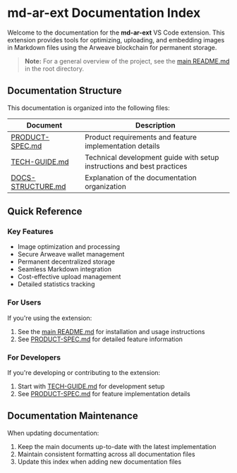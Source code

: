 # md-ar-ext Documentation Index

Welcome to the documentation for the **md-ar-ext** VS Code extension. This extension provides tools for optimizing, uploading, and embedding images in Markdown files using the Arweave blockchain for permanent storage.

> **Note:** For a general overview of the project, see the [main README.md](../README.md) in the root directory.

## Documentation Structure

This documentation is organized into the following files:

| Document | Description |
|----------|-------------|
| [PRODUCT-SPEC.md](./PRODUCT-SPEC.md) | Product requirements and feature implementation details |
| [TECH-GUIDE.md](./TECH-GUIDE.md) | Technical development guide with setup instructions and best practices |
| [DOCS-STRUCTURE.md](./DOCS-STRUCTURE.md) | Explanation of the documentation organization |

## Quick Reference

### Key Features

- Image optimization and processing
- Secure Arweave wallet management
- Permanent decentralized storage
- Seamless Markdown integration
- Cost-effective upload management
- Detailed statistics tracking

### For Users

If you're using the extension:

1. See the [main README.md](../README.md) for installation and usage instructions
2. See [PRODUCT-SPEC.md](./PRODUCT-SPEC.md) for detailed feature information

### For Developers

If you're developing or contributing to the extension:

1. Start with [TECH-GUIDE.md](./TECH-GUIDE.md) for development setup
2. See [PRODUCT-SPEC.md](./PRODUCT-SPEC.md) for feature implementation details

## Documentation Maintenance

When updating documentation:

1. Keep the main documents up-to-date with the latest implementation
2. Maintain consistent formatting across all documentation files
3. Update this index when adding new documentation files
